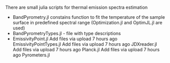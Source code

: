 There are small julia scripts for thermal emission spectra estimation
- BandPyrometry.jl constains function to fit the temperature of the sample surface in predefined spectral range (Optimization.jl and OptimJL.jl are used)
- BandPyrometryTypes.jl  - file with type descriptions
- EmissivityPoint.jl
Add files via upload
7 hours ago
EmissivityPointTypes.jl
Add files via upload
7 hours ago
JDXreader.jl
Add files via upload
7 hours ago
Planck.jl
Add files via upload
7 hours ago
Pyrometers.jl
